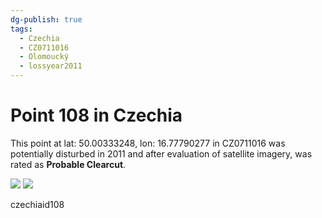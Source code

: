```yaml
---
dg-publish: true
tags:
  - Czechia
  - CZ0711016
  - Olomoucký
  - lossyear2011
---
```


# Point 108 in Czechia

This point at lat: 50.00333248, lon: 16.77790277 in CZ0711016 was potentially disturbed in 2011 and after evaluation of satellite imagery, was rated as **Probable Clearcut**.

<div class='juxtapose' data-showcredits='false'>
<img src='https://baserow-backend-production20240528124524339000000001.s3.amazonaws.com/user_files/7VNCkZ4gmDrC7ZpwYRG0YdQXiJGKk1Co_5e398764b95e188a6b63fab413b512febd756b75f9ab9803dae73536b9d389da.png' data-label='December 2006' />
<img src='https://baserow-backend-production20240528124524339000000001.s3.amazonaws.com/user_files/FQt7giIFIIfRROa6Fmb7IxoDmHIIvg87_b35c771a59f783eb69a116b3ff8ff6a18c9951757ac63912cec00480b3af22e3.png' data-label='March 2014' />
</div>

czechiaid108